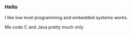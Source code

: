 ### Hello
I like low level programming and embedded systems works.
  
Me code C and Java pretty much only
